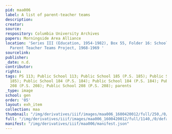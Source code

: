 ```yaml
---
pid: maa006
label: A list of parent-teacher teams
description:
creator:
source:
respository: Columbia University Archives
papers: Morningside Area Alliance
location: 'Series III (Education, 1954-1982), Box 55, Folder 16: School District 5:
  Parent Teacher Teams Project, 1968-1969 '
sourcelink:
publisher:
_date: n.d.
contributor:
rights:
tags: PS 113; Public School 113; Public School 185 (P.S. 185); Public School 185 (P.S.
  185); Public School 184 (P.S. 184); Public School 184 (P.S. 184); Public School
  208 (P.S. 208); Public School 208 (P.S. 208); parents                            ;
_type: image
school: gen
order: '05'
layout: exh_item
collection: maa
thumbnail: "/img/derivatives/iiif/images/maa006_1600420012/full/250,/0/default.jpg"
full: "/img/derivatives/iiif/images/maa006_1600420012/full/1140,/0/default.jpg"
manifest: "/img/derivatives/iiif/maa006/manifest.json"
---
```

